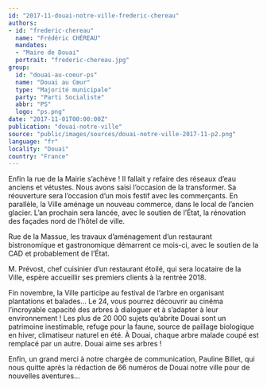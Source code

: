 ```yaml
---
id: "2017-11-douai-notre-ville-frederic-chereau"
authors:
- id: "frederic-chereau"
  name: "Frédéric CHÉREAU"
  mandates: 
  - "Maire de Douai"
  portrait: "frederic-chereau.jpg"
group:
  id: "douai-au-coeur-ps"
  name: "Douai au Cœur"
  type: "Majorité municipale"
  party: "Parti Socialiste"
  abbr: "PS"
  logo: "ps.png"
date: "2017-11-01T00:00:00Z"
publication: "douai-notre-ville"
source: "public/images/sources/douai-notre-ville-2017-11-p2.png"
language: "fr"
locality: "Douai"
country: "France"
---
```


Enfin la rue de la Mairie s’achève ! Il fallait y refaire des réseaux d’eau anciens et vétustes. Nous avons saisi l’occasion de la transformer. Sa réouverture sera l’occasion d’un mois festif avec les commerçants. En parallèle, la Ville aménage un nouveau commerce, dans le local de l’ancien glacier. L’an prochain sera lancée, avec le soutien de l’État, la rénovation des façades nord de l’hôtel de ville.

Rue de la Massue, les travaux d’aménagement d’un restaurant bistronomique et gastronomique démarrent ce mois-ci, avec le soutien de la CAD et probablement de l’État.

M. Prévost, chef cuisinier d’un restaurant étoilé, qui sera locataire de la Ville, espère accueillir ses premiers clients à la rentrée 2018.

Fin novembre, la Ville participe au festival de l’arbre en organisant plantations et balades… Le 24, vous pourrez découvrir au cinéma l’incroyable capacité des arbres à dialoguer et à s’adapter à leur environnement ! Les plus de 20 000 sujets qu’abrite Douai sont un patrimoine inestimable, refuge pour la faune, source de paillage biologique en hiver, climatiseur naturel en été. À Douai, chaque arbre malade coupé est remplacé par un autre. Douai aime ses arbres !

Enfin, un grand merci à notre chargée de communication, Pauline Billet, qui nous quitte après la rédaction de 66 numéros de Douai notre ville pour de nouvelles aventures…
